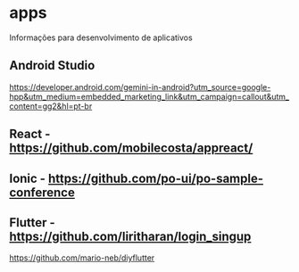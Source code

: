 # apps
Informações para desenvolvimento de aplicativos

## Android Studio
https://developer.android.com/gemini-in-android?utm_source=google-hpp&utm_medium=embedded_marketing_link&utm_campaign=callout&utm_content=gg2&hl=pt-br

## React - https://github.com/mobilecosta/appreact/

## Ionic - https://github.com/po-ui/po-sample-conference

## Flutter - https://github.com/liritharan/login_singup

https://github.com/mario-neb/diyflutter
